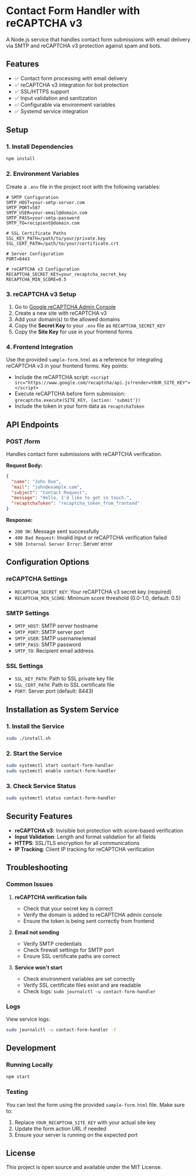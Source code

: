 # Contact Form Handler with reCAPTCHA v3

A Node.js service that handles contact form submissions with email delivery via SMTP and reCAPTCHA v3 protection against spam and bots.

## Features

- ✅ Contact form processing with email delivery
- ✅ reCAPTCHA v3 integration for bot protection
- ✅ SSL/HTTPS support
- ✅ Input validation and sanitization
- ✅ Configurable via environment variables
- ✅ Systemd service integration

## Setup

### 1. Install Dependencies

```bash
npm install
```

### 2. Environment Variables

Create a `.env` file in the project root with the following variables:

```env
# SMTP Configuration
SMTP_HOST=your-smtp-server.com
SMTP_PORT=587
SMTP_USER=your-email@domain.com
SMTP_PASS=your-smtp-password
SMTP_TO=recipient@domain.com

# SSL Certificate Paths
SSL_KEY_PATH=/path/to/your/private.key
SSL_CERT_PATH=/path/to/your/certificate.crt

# Server Configuration
PORT=8443

# reCAPTCHA v3 Configuration
RECAPTCHA_SECRET_KEY=your_recaptcha_secret_key
RECAPTCHA_MIN_SCORE=0.5
```

### 3. reCAPTCHA v3 Setup

1. Go to [Google reCAPTCHA Admin Console](https://www.google.com/recaptcha/admin)
2. Create a new site with reCAPTCHA v3
3. Add your domain(s) to the allowed domains
4. Copy the **Secret Key** to your `.env` file as `RECAPTCHA_SECRET_KEY`
5. Copy the **Site Key** for use in your frontend forms

### 4. Frontend Integration

Use the provided `sample-form.html` as a reference for integrating reCAPTCHA v3 in your frontend forms. Key points:

- Include the reCAPTCHA script: `<script src="https://www.google.com/recaptcha/api.js?render=YOUR_SITE_KEY"></script>`
- Execute reCAPTCHA before form submission: `grecaptcha.execute(SITE_KEY, {action: 'submit'})`
- Include the token in your form data as `recaptchaToken`

## API Endpoints

### POST /form

Handles contact form submissions with reCAPTCHA verification.

**Request Body:**
```json
{
  "name": "John Doe",
  "mail": "john@example.com", 
  "subject": "Contact Request",
  "message": "Hello, I'd like to get in touch.",
  "recaptchaToken": "recaptcha_token_from_frontend"
}
```

**Response:**
- `200 OK`: Message sent successfully
- `400 Bad Request`: Invalid input or reCAPTCHA verification failed
- `500 Internal Server Error`: Server error

## Configuration Options

### reCAPTCHA Settings

- `RECAPTCHA_SECRET_KEY`: Your reCAPTCHA v3 secret key (required)
- `RECAPTCHA_MIN_SCORE`: Minimum score threshold (0.0-1.0, default: 0.5)

### SMTP Settings

- `SMTP_HOST`: SMTP server hostname
- `SMTP_PORT`: SMTP server port
- `SMTP_USER`: SMTP username/email
- `SMTP_PASS`: SMTP password
- `SMTP_TO`: Recipient email address

### SSL Settings

- `SSL_KEY_PATH`: Path to SSL private key file
- `SSL_CERT_PATH`: Path to SSL certificate file
- `PORT`: Server port (default: 8443)

## Installation as System Service

### 1. Install the Service

```bash
sudo ./install.sh
```

### 2. Start the Service

```bash
sudo systemctl start contact-form-handler
sudo systemctl enable contact-form-handler
```

### 3. Check Service Status

```bash
sudo systemctl status contact-form-handler
```

## Security Features

- **reCAPTCHA v3**: Invisible bot protection with score-based verification
- **Input Validation**: Length and format validation for all fields
- **HTTPS**: SSL/TLS encryption for all communications
- **IP Tracking**: Client IP tracking for reCAPTCHA verification

## Troubleshooting

### Common Issues

1. **reCAPTCHA verification fails**
   - Check that your secret key is correct
   - Verify the domain is added to reCAPTCHA admin console
   - Ensure the token is being sent correctly from frontend

2. **Email not sending**
   - Verify SMTP credentials
   - Check firewall settings for SMTP port
   - Ensure SSL certificate paths are correct

3. **Service won't start**
   - Check environment variables are set correctly
   - Verify SSL certificate files exist and are readable
   - Check logs: `sudo journalctl -u contact-form-handler`

### Logs

View service logs:
```bash
sudo journalctl -u contact-form-handler -f
```

## Development

### Running Locally

```bash
npm start
```

### Testing

You can test the form using the provided `sample-form.html` file. Make sure to:

1. Replace `YOUR_RECAPTCHA_SITE_KEY` with your actual site key
2. Update the form action URL if needed
3. Ensure your server is running on the expected port

## License

This project is open source and available under the MIT License.

